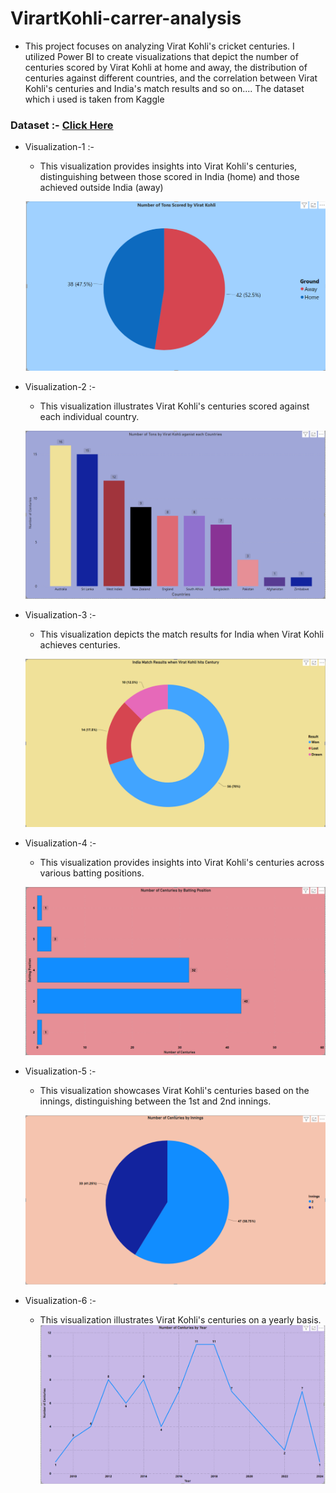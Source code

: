 # VirartKohli-carrer-analysis

* This project focuses on analyzing Virat Kohli's cricket centuries. I utilized Power BI to create visualizations that depict the number of centuries scored by Virat Kohli at home and away, the distribution of centuries against different countries, and the correlation between Virat Kohli's centuries and India's match results and so on.... The dataset which i used is taken from Kaggle

### Dataset :- [Click Here](https://www.kaggle.com/datasets/drahulsingh/virat-kohli-all-international-cricket-centuries?resource=download)

* Visualization-1 :-
  * This visualization provides insights into Virat Kohli's centuries, distinguishing between those scored in India (home) and those achieved outside India (away)
  
  !["visualization"](https://github.com/mohankrishna02/VirartKohli-carrer-analysis/blob/main/assets/viz1.png "Optional Title")

* Visualization-2 :-
  * This visualization illustrates Virat Kohli's centuries scored against each individual country.
  
  !["visualization"](https://github.com/mohankrishna02/VirartKohli-carrer-analysis/blob/main/assets/viz2.png "Optional Title")

* Visualization-3 :-
  * This visualization depicts the match results for India when Virat Kohli achieves centuries.
  
  !["visualization"](https://github.com/mohankrishna02/VirartKohli-carrer-analysis/blob/main/assets/viz3.png "Optional Title")

* Visualization-4 :-
  * This visualization provides insights into Virat Kohli's centuries across various batting positions.
 
  !["visualization"](https://github.com/mohankrishna02/VirartKohli-carrer-analysis/blob/main/assets/viz4.png "Optional Title")

* Visualization-5 :-
  * This visualization showcases Virat Kohli's centuries based on the innings, distinguishing between the 1st and 2nd innings.
  
  !["visualization"](https://github.com/mohankrishna02/VirartKohli-carrer-analysis/blob/main/assets/viz5.png "Optional Title")

* Visualization-6 :-
  * This visualization illustrates Virat Kohli's centuries on a yearly basis.
  !["visualization"](https://github.com/mohankrishna02/VirartKohli-carrer-analysis/blob/main/assets/viz6.png "Optional Title")




